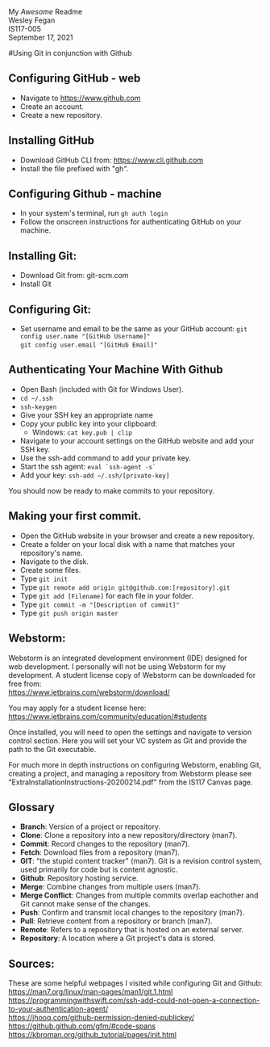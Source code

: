 My *Awesome* Readme  
Wesley Fegan  
IS117-005  
September 17, 2021  

#Using Git in conjunction with Github

## Configuring GitHub - web
- Navigate to https://www.github.com
- Create an account.
- Create a new repository.

## Installing GitHub
- Download GitHub CLI from: https://www.cli.github.com
- Install the file prefixed with "gh".

## Configuring Github - machine
- In your system's terminal, run `gh auth login`
- Follow the onscreen instructions for authenticating GitHub on your machine.

## Installing Git:
- Download Git from: git-scm.com
- Install Git

## Configuring Git:
- Set username and email to be the same as your GitHub account:
	`git config user.name "[GitHub Username]"`  
	`git config user.email "[GitHub Email]"`  

## Authenticating Your Machine With Github
- Open Bash (included with Git for Windows User).
- `cd ~/.ssh`
- `ssh-keygen`
- Give your SSH key an appropriate name
- Copy your public key into your clipboard:
	- Windows:  `cat key.pub | clip`
- Navigate to your account settings on the GitHub website and add your SSH key.
- Use the ssh-add command to add your private key.
- Start the ssh agent: ``eval `ssh-agent -s` ``
- Add your key: `ssh-add ~/.ssh/[private-key]`

You should now be ready to make commits to your repository.

## Making your first commit.
- Open the GitHub website in your browser and create a new repository.
- Create a folder on your local disk with a name that matches your repository's name.
- Navigate to the disk.
- Create some files.
- Type `git init`
- Type `git remote add origin git@github.com:[repository].git`
- Type `git add [Filename]` for each file in your folder.
- Type `git commit -m "[Description of commit]"`
- Type `git push origin master`

## Webstorm:
Webstorm is an integrated development environment (IDE) designed for web development.
I personally will not be using Webstorm for my development. A student license copy of Webstorm 
can be downloaded for free from:  
https://www.jetbrains.com/webstorm/download/
  
You may apply for a student license here:
https://www.jetbrains.com/community/education/#students  
  
Once installed, you will need to open the settings and navigate to version control section.
Here you will set your VC system as Git and provide the path to the Git executable.
  
For much more in depth instructions on configuring Webstorm, enabling Git, creating a project, and managing a repository from Webstorm please see "ExtraInstallationInstructions-20200214.pdf" from the IS117 Canvas page.  

## Glossary
- **Branch**: Version of a project or repository.
- **Clone**: Clone a repository into a new repository/directory (man7).
- **Commit**: Record changes to the repository (man7).
- **Fetch**: Download files from a repository (man7).
- **GIT**: "the stupid content tracker" (man7). Git is a revision control system, used primarily for code but is content agnostic.
- **Github**: Repository hosting service.
- **Merge**: Combine changes from multiple users (man7).
- **Merge Conflict**: Changes from multiple commits overlap eachother and Git cannot make sense of the changes.
- **Push**: Confirm and transmit local changes to the repository (man7).
- **Pull**: Retrieve content from a repository or branch (man7).
- **Remote**: Refers to a repository that is hosted on an external server.
- **Repository**: A location where a Git project's data is stored.

## Sources:
These are some helpful webpages I visited while configuring Git and Github:  
https://man7.org/linux/man-pages/man1/git.1.html  
https://programmingwithswift.com/ssh-add-could-not-open-a-connection-to-your-authentication-agent/  
https://jhooq.com/github-permission-denied-publickey/  
https://github.github.com/gfm/#code-spans  
https://kbroman.org/github_tutorial/pages/init.html  
